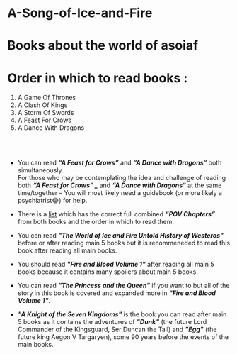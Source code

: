 # A-Song-of-Ice-and-Fire

# Books about the world of asoiaf

# Order in which to read books :

  1. A Game Of Thrones
  2. A Clash Of Kings
  3. A Storm Of Swords
  4. A Feast For Crows
  5. A Dance With Dragons
  
  <br/><br/>

  * You can read _**“A Feast for Crows”**_ and  _**“A Dance with Dragons“**_ both simultaneously.\
    For those who may be contemplating the idea and challenge of reading both  _**“A Feast for Crows” _**_ and  _**“A Dance with Dragons“**_ at the same time/together – You will       most likely need a guidebook (or more likely a psychiatrist😂) for help.
  
  * There is a [list](http://afeastwithdragons.com/) which has the correct full combined _**“POV Chapters”**_ from both books and the order in which to read them.

  * You can read _**"The World of Ice and Fire Untold History of Westeros"**_ before or after reading main 5 books but it is recommeneded to read this book after reading all main     books. 
  
  * You should read _**"Fire and Blood Volume 1"**_ after reading all main 5 books because it contains many spoilers about main 5 books.
  
  * You can read _**"The Princess and the Queen"**_ if you want to but all of the story in this book is covered and expanded more in _**"Fire and Blood Volume 1"**_.
  
  * _**"A Knight of the Seven Kingdoms"**_ is the book you can read after main 5 books as it contains the adventures of _**"Dunk"**_ (the future Lord Commander of the Kingsguard,     Ser Duncan the Tall) and _**"Egg"**_ (the future king Aegon V Targaryen), some 90 years before the events of the main books.
